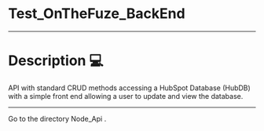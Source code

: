 # Test_OnTheFuze_BackEnd

---

# Description 💻

API with standard CRUD methods accessing a HubSpot Database (HubDB) with a
simple front end allowing a user to update and view the database.

---

Go to the directory Node_Api .
